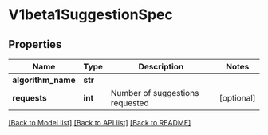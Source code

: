 # V1beta1SuggestionSpec

## Properties
Name | Type | Description | Notes
------------ | ------------- | ------------- | -------------
**algorithm_name** | **str** |  | 
**requests** | **int** | Number of suggestions requested | [optional] 

[[Back to Model list]](../README.md#documentation-for-models) [[Back to API list]](../README.md#documentation-for-api-endpoints) [[Back to README]](../README.md)


